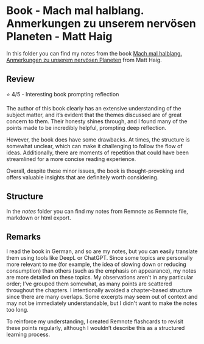 # Book - Mach mal halblang. Anmerkungen zu unserem nervösen Planeten - Matt Haig

In this folder you can find my notes from the book [Mach mal halblang. Anmerkungen zu unserem nervösen Planeten](https://www.amazon.de/halblang-Anmerkungen-unserem-nerv%C3%B6sen-Planeten/dp/3423262281) from Matt Haig.

## Review

⭐ 4/5 - Interesting book prompting reflection

The author of this book clearly has an extensive understanding of the subject matter, and it’s evident that the themes discussed are of great concern to them. Their honesty shines through, and I found many of the points made to be incredibly helpful, prompting deep reflection.

However, the book does have some drawbacks. At times, the structure is somewhat unclear, which can make it challenging to follow the flow of ideas. Additionally, there are moments of repetition that could have been streamlined for a more concise reading experience.

Overall, despite these minor issues, the book is thought-provoking and offers valuable insights that are definitely worth considering.

## Structure

In the *notes* folder you can find my notes from Remnote as Remnote file, markdown or html export.

## Remarks

I read the book in German, and so are my notes, but you can easily translate them using tools like DeepL or ChatGPT. Since some topics are personally more relevant to me (for example, the idea of slowing down or reducing consumption) than others (such as the emphasis on appearance), my notes are more detailed on these topics. My observations aren’t in any particular order; I’ve grouped them somewhat, as many points are scattered throughout the chapters. I intentionally avoided a chapter-based structure since there are many overlaps. Some excerpts may seem out of context and may not be immediately understandable, but I didn't want to make the notes too long.

To reinforce my understanding, I created Remnote flashcards to revisit these points regularly, although I wouldn’t describe this as a structured learning process.
